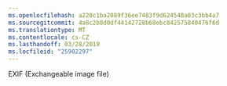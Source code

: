 ```yaml
---
ms.openlocfilehash: a220c1ba2089f36ee7483f9d624548a03c3bb4a7
ms.sourcegitcommit: 4a8c2b8d0df44142728b68ebc842575840476f6d
ms.translationtype: MT
ms.contentlocale: cs-CZ
ms.lasthandoff: 03/28/2019
ms.locfileid: "25902297"
---
```

EXIF (Exchangeable image file)